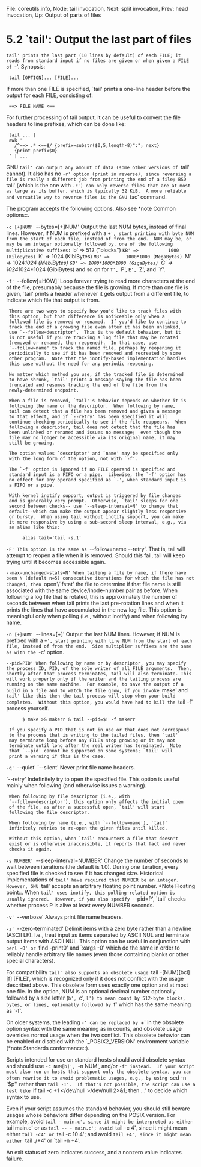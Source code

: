 File: coreutils.info,  Node: tail invocation,  Next: split invocation,  Prev: head invocation,  Up: Output of parts of files

5.2 `tail': Output the last part of files
=========================================

`tail' prints the last part (10 lines by default) of each FILE; it
reads from standard input if no files are given or when given a FILE of
`-'.  Synopsis:

     tail [OPTION]... [FILE]...

   If more than one FILE is specified, `tail' prints a one-line header
before the output for each FILE, consisting of:

     ==> FILE NAME <==

   For further processing of tail output, it can be useful to convert
the file headers to line prefixes, which can be done like:

     tail ... |
     awk '
       /^==> .* <==$/ {prefix=substr($0,5,length-8)":"; next}
       {print prefix$0}
     ' | ...

   GNU `tail' can output any amount of data (some other versions of
`tail' cannot).  It also has no `-r' option (print in reverse), since
reversing a file is really a different job from printing the end of a
file; BSD `tail' (which is the one with `-r') can only reverse files
that are at most as large as its buffer, which is typically 32 KiB.  A
more reliable and versatile way to reverse files is the GNU `tac'
command.

   The program accepts the following options.  Also see *note Common
options::.

`-c [+]NUM'
`--bytes=[+]NUM'
     Output the last NUM bytes, instead of final lines.  However, if
     NUM is prefixed with a `+', start printing with byte NUM from the
     start of each file, instead of from the end.  NUM may be, or may
     be an integer optionally followed by, one of the following
     multiplicative suffixes:
          `b'  =>            512 ("blocks")
          `KB' =>           1000 (KiloBytes)
          `K'  =>           1024 (KibiBytes)
          `MB' =>      1000*1000 (MegaBytes)
          `M'  =>      1024*1024 (MebiBytes)
          `GB' => 1000*1000*1000 (GigaBytes)
          `G'  => 1024*1024*1024 (GibiBytes)
     and so on for `T', `P', `E', `Z', and `Y'.

`-f'
`--follow[=HOW]'
     Loop forever trying to read more characters at the end of the file,
     presumably because the file is growing.  If more than one file is
     given, `tail' prints a header whenever it gets output from a
     different file, to indicate which file that output is from.

     There are two ways to specify how you'd like to track files with
     this option, but that difference is noticeable only when a
     followed file is removed or renamed.  If you'd like to continue to
     track the end of a growing file even after it has been unlinked,
     use `--follow=descriptor'.  This is the default behavior, but it
     is not useful if you're tracking a log file that may be rotated
     (removed or renamed, then reopened).  In that case, use
     `--follow=name' to track the named file, perhaps by reopening it
     periodically to see if it has been removed and recreated by some
     other program.  Note that the inotify-based implementation handles
     this case without the need for any periodic reopening.

     No matter which method you use, if the tracked file is determined
     to have shrunk, `tail' prints a message saying the file has been
     truncated and resumes tracking the end of the file from the
     newly-determined endpoint.

     When a file is removed, `tail''s behavior depends on whether it is
     following the name or the descriptor.  When following by name,
     tail can detect that a file has been removed and gives a message
     to that effect, and if `--retry' has been specified it will
     continue checking periodically to see if the file reappears.  When
     following a descriptor, tail does not detect that the file has
     been unlinked or renamed and issues no message;  even though the
     file may no longer be accessible via its original name, it may
     still be growing.

     The option values `descriptor' and `name' may be specified only
     with the long form of the option, not with `-f'.

     The `-f' option is ignored if no FILE operand is specified and
     standard input is a FIFO or a pipe.  Likewise, the `-f' option has
     no effect for any operand specified as `-', when standard input is
     a FIFO or a pipe.

     With kernel inotify support, output is triggered by file changes
     and is generally very prompt.  Otherwise, `tail' sleeps for one
     second between checks-- use `--sleep-interval=N' to change that
     default--which can make the output appear slightly less responsive
     or bursty.  When using tail without inotify support, you can make
     it more responsive by using a sub-second sleep interval, e.g., via
     an alias like this:

          alias tail='tail -s.1'

`-F'
     This option is the same as `--follow=name --retry'.  That is, tail
     will attempt to reopen a file when it is removed.  Should this
     fail, tail will keep trying until it becomes accessible again.

`--max-unchanged-stats=N'
     When tailing a file by name, if there have been N (default
     n=5) consecutive iterations for which the file has not changed,
     then `open'/`fstat' the file to determine if that file name is
     still associated with the same device/inode-number pair as before.
     When following a log file that is rotated, this is approximately
     the number of seconds between when tail prints the last
     pre-rotation lines and when it prints the lines that have
     accumulated in the new log file.  This option is meaningful only
     when polling (i.e., without inotify) and when following by name.

`-n [+]NUM'
`--lines=[+]'
     Output the last NUM lines.  However, if NUM is prefixed with a
     `+', start printing with line NUM from the start of each file,
     instead of from the end.  Size multiplier suffixes are the same as
     with the `-c' option.

`--pid=PID'
     When following by name or by descriptor, you may specify the
     process ID, PID, of the sole writer of all FILE arguments.  Then,
     shortly after that process terminates, tail will also terminate.
     This will work properly only if the writer and the tailing process
     are running on the same machine.  For example, to save the output
     of a build in a file and to watch the file grow, if you invoke
     `make' and `tail' like this then the tail process will stop when
     your build completes.  Without this option, you would have had to
     kill the `tail -f' process yourself.

          $ make >& makerr & tail --pid=$! -f makerr

     If you specify a PID that is not in use or that does not correspond
     to the process that is writing to the tailed files, then `tail'
     may terminate long before any FILEs stop growing or it may not
     terminate until long after the real writer has terminated.  Note
     that `--pid' cannot be supported on some systems; `tail' will
     print a warning if this is the case.

`-q'
`--quiet'
`--silent'
     Never print file name headers.

`--retry'
     Indefinitely try to open the specified file.  This option is
     useful mainly when following (and otherwise issues a warning).

     When following by file descriptor (i.e., with
     `--follow=descriptor'), this option only affects the initial open
     of the file, as after a successful open, `tail' will start
     following the file descriptor.

     When following by name (i.e., with `--follow=name'), `tail'
     infinitely retries to re-open the given files until killed.

     Without this option, when `tail' encounters a file that doesn't
     exist or is otherwise inaccessible, it reports that fact and never
     checks it again.

`-s NUMBER'
`--sleep-interval=NUMBER'
     Change the number of seconds to wait between iterations (the
     default is 1.0).  During one iteration, every specified file is
     checked to see if it has changed size.  Historical implementations
     of `tail' have required that NUMBER be an integer.  However, GNU
     `tail' accepts an arbitrary floating point number.  *Note Floating
     point::.  When `tail' uses inotify, this polling-related option is
     usually ignored.  However, if you also specify `--pid=P', `tail'
     checks whether process P is alive at least every NUMBER seconds.

`-v'
`--verbose'
     Always print file name headers.

`-z'
`--zero-terminated'
     Delimit items with a zero byte rather than a newline (ASCII LF).
     I.e., treat input as items separated by ASCII NUL and terminate
     output items with ASCII NUL.  This option can be useful in
     conjunction with `perl -0' or `find -print0' and `xargs -0' which
     do the same in order to reliably handle arbitrary file names (even
     those containing blanks or other special characters).


   For compatibility `tail' also supports an obsolete usage `tail
-[NUM][bcl][f] [FILE]', which is recognized only if it does not
conflict with the usage described above.  This obsolete form uses
exactly one option and at most one file.  In the option, NUM is an
optional decimal number optionally followed by a size letter (`b', `c',
`l') to mean count by 512-byte blocks, bytes, or lines, optionally
followed by `f' which has the same meaning as `-f'.

   On older systems, the leading `-' can be replaced by `+' in the
obsolete option syntax with the same meaning as in counts, and obsolete
usage overrides normal usage when the two conflict.  This obsolete
behavior can be enabled or disabled with the `_POSIX2_VERSION'
environment variable (*note Standards conformance::).

   Scripts intended for use on standard hosts should avoid obsolete
syntax and should use `-c NUM[b]', `-n NUM', and/or `-f' instead.  If
your script must also run on hosts that support only the obsolete
syntax, you can often rewrite it to avoid problematic usages, e.g., by
using `sed -n '$p'' rather than `tail -1'.  If that's not possible, the
script can use a test like `if tail -c +1 </dev/null >/dev/null 2>&1;
then ...' to decide which syntax to use.

   Even if your script assumes the standard behavior, you should still
beware usages whose behaviors differ depending on the POSIX version.
For example, avoid `tail - main.c', since it might be interpreted as
either `tail main.c' or as `tail -- - main.c'; avoid `tail -c 4', since
it might mean either `tail -c4' or `tail -c 10 4'; and avoid `tail +4',
since it might mean either `tail ./+4' or `tail -n +4'.

   An exit status of zero indicates success, and a nonzero value
indicates failure.

